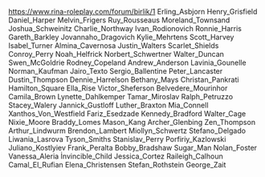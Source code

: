 https://www.rina-roleplay.com/forum/birlik/1
Erling_Asbjorn
Henry_Grisfield
Daniel_Harper
Melvin_Frigers
Ruy_Rousseaus
Moreland_Townsand
Joshua_Schweinitz
Charlie_Northway
Ivan_Rodionovich
Ronnie_Harris
Gareth_Barkley
Jovannaho_Dragovich
Kylie_Mehrtens
Scott_Harvey
Isabel_Turner
Almina_Cavernosa
Justin_Walters
Scarlet_Shields
Conroy_Perry
Noah_Helfrick
Norbert_Schwertner
Walter_Duncan
Swen_McGoldrie
Rodney_Copeland
Andrew_Anderson
Lavinia_Gounelle
Norman_Kaufman
Jairo_Texto
Sergio_Ballentine
Peter_Lancaster
Dustin_Thompson
Dennie_Harrelson
Bethany_Mays
Christan_Pankrati
Hamilton_Square
Ella_Rise
Victor_Sheferson
Belvedere_Mourinhor
Camila_Brown
Lynette_Dahlkemper
Tamar_Miroslav
Ralph_Petruzzo
Stacey_Walery
Jannick_Gustloff
Luther_Braxton
Mia_Connell
Xanthos_Von_Westfield
Fariz_Esedzade
Kennedy_Bradford
Walter_Cage
Nixie_Moore
Braddy_Lomes
Mason_Kang
Archer_Glenbing
Zen_Thompson
Arthur_Lindwurm
Brendon_Lambert
Miollyn_Schwertz
Stefano_Delgado
Liwania_Lasrova
Tyson_Smiths
Stanislav_Perry
Porfiriy_Kazlowski
Juliano_Kostlyiev
Frank_Peralta
Bobby_Bradshaw
Sugar_Man
Nolan_Foster
Vanessa_Aleria
İnvincible_Child
Jessica_Cortez
Raileigh_Calhoun
Camal_El_Rufian
Elena_Christensen
Stefan_Rothstein
George_Zait
